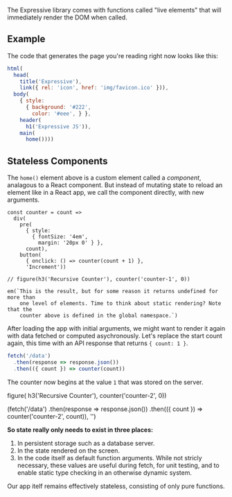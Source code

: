 
The Expressive library comes with functions called "live elements" that will
immediately render the DOM when called.

## Example

The code that generates the page you're reading right now looks like this:

```js
html(
  head(
    title('Expressive'),
    link({ rel: 'icon', href: 'img/favicon.ico' })),
  body(
    { style:
      { background: '#222',
        color: '#eee', } },
    header(
      h1('Expressive JS')),
    main(
      home())))
```

## Stateless Components

The `home()` element above is a custom element called a _component_, analagous
to a React component. But instead of mutating state to reload an element like in
a React app, we call the component directly, with new arguments.

```live
const counter = count =>
  div(
    pre(
      { style:
        { fontSize: '4em',
          margin: '20px 0' } },
      count),
    button(
      { onclick: () => counter(count + 1) },
      'Increment'))

// figure(h3('Recursive Counter'), counter('counter-1', 0))
```

```result-1
em(`This is the result, but for some reason it returns undefined for more than
    one level of elements. Time to think about static rendering? Note that the
    counter above is defined in the global namespace.`)
```

After loading the app with initial arguments, we might want to render it again
with data fetched or computed asychronously. Let's replace the start count
again, this time with an API response that returns `{ count: 1 }`.

```js
fetch('/data')
  .then(response => response.json())
  .then(({ count }) => counter(count))
```

The counter now begins at the value `1` that was stored on the server.

  figure(
    h3('Recursive Counter'),
    counter('counter-2', 0))

  (fetch('/data')
    .then(response => response.json())
    .then(({ count }) => counter('counter-2', count)), '')

**So state really only needs to exist in three places:**

1. In persistent storage such as a database server.
2. In the state rendered on the screen.
3. In the code itself as default function arguments. While not stricly
   necessary, these values are useful during fetch, for unit testing, and to
   enable static type checking in an otherwise dynamic system.

Our app itelf remains effectively stateless, consisting of only pure functions.
